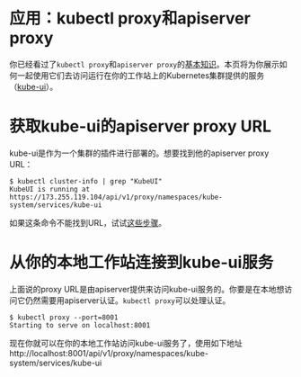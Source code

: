 
# 应用：kubectl proxy和apiserver proxy

你已经看过了`kubectl proxy`和`apiserver proxy`的[基本知识](http://kubernetes.io/v1.0/docs/user-guide/accessing-the-cluster.html)。本页将为你展示如何一起使用它们去访问运行在你的工作站上的Kubernetes集群提供的服务（[kube-ui](http://kubernetes.io/v1.0/docs/user-guide/ui.html)）。


# 获取kube-ui的apiserver proxy URL


kube-ui是作为一个集群的插件进行部署的。想要找到他的apiserver proxy URL：
```
$ kubectl cluster-info | grep "KubeUI"
KubeUI is running at https://173.255.119.104/api/v1/proxy/namespaces/kube-system/services/kube-ui

```
如果这条命令不能找到URL，试试[这些步骤](http://kubernetes.io/v1.0/docs/user-guide/ui.html#accessing-the-ui)。

# 从你的本地工作站连接到kube-ui服务

上面说的proxy URL是由apiserver提供来访问kube-ui服务的。你要是在本地想访问它仍然需要用apiserver认证。`kubectl proxy`可以处理认证。
```
$ kubectl proxy --port=8001
Starting to serve on localhost:8001

```
现在你就可以在你的本地工作站访问kube-ui服务了，使用如下地址
http://localhost:8001/api/v1/proxy/namespaces/kube-system/services/kube-ui
